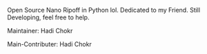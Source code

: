 Open Source Nano Ripoff in Python lol.
Dedicated to my Friend.
Still Developing, feel free to help.

Maintainer: Hadi Chokr


Main-Contributer: Hadi Chokr

